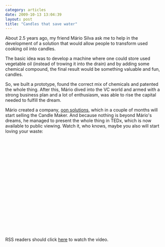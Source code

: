 ```yaml
---
category: articles
date: 2009-10-13 13:04:39
layout: post
title: "Candles that save water"
---
```


<p>About 2.5 years ago, my friend Mário Silva ask me to help in the development of a solution that would allow people to transform used cooking oil into candles.</p><p>The basic idea was to develop a machine where one could store used vegetable oil (instead of trowing it into the drain) and by adding some chemical compound, the final result would be something valuable and fun, candles.</p><p>So, we built a prototype, found the correct mix of chemicals and patented the whole thing. After this, Mário dived into the VC world and armed with a strong business plan and a lot of enthusiasm, was able to rise the capital needed to fulfill the dream.</p><p>Mário created a company, <a href="http://oonsolutions.com">oon solutions</a>, which in a couple of months will start selling the Candle Maker. And because nothing is beyond Mário's dreams, he managed to present the whole thing in TEDx, which is now available to public viewing. Watch it, who knows, maybe you also will start loving your waste:</p><iframe title="Candles that save water" width="480" height="300" data-src="//www.youtube.com/embed/PTWbvfrS_ig" frameborder="0" allowfullscreen></iframe><p>RSS readers should click <a href="//joaobordalo.com/articles/2009/10/13/candles-that-save-water">here</a> to watch the video.</p>
